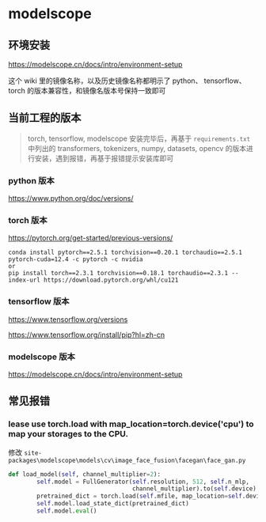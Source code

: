 # modelscope

## 环境安装
https://modelscope.cn/docs/intro/environment-setup

这个 wiki 里的镜像名称，以及历史镜像名称都明示了 python、
tensorflow、torch 的版本兼容性，和镜像名版本号保持一致即可

## 当前工程的版本
> torch, tensorflow, modelscope 安装完毕后，再基于 `requirements.txt` 中列出的 transformers, tokenizers, numpy, datasets, opencv 的版本进行安装，遇到报错，再基于报错提示安装库即可

### python 版本
https://www.python.org/doc/versions/

### torch 版本
https://pytorch.org/get-started/previous-versions/
```
conda install pytorch==2.5.1 torchvision==0.20.1 torchaudio==2.5.1 pytorch-cuda=12.4 -c pytorch -c nvidia
or
pip install torch==2.3.1 torchvision==0.18.1 torchaudio==2.3.1 --index-url https://download.pytorch.org/whl/cu121
```

### tensorflow 版本

https://www.tensorflow.org/versions

https://www.tensorflow.org/install/pip?hl=zh-cn

### modelscope 版本
https://modelscope.cn/docs/intro/environment-setup


## 常见报错

### lease use torch.load with map_location=torch.device('cpu') to map your storages to the CPU.

修改 `site-packages\modelscope\models\cv\image_face_fusion\facegan\face_gan.py`
```python
def load_model(self, channel_multiplier=2):
        self.model = FullGenerator(self.resolution, 512, self.n_mlp,
                                   channel_multiplier).to(self.device)
        pretrained_dict = torch.load(self.mfile, map_location=self.device) # 这里加个 map_location=self.device
        self.model.load_state_dict(pretrained_dict)
        self.model.eval()
```
